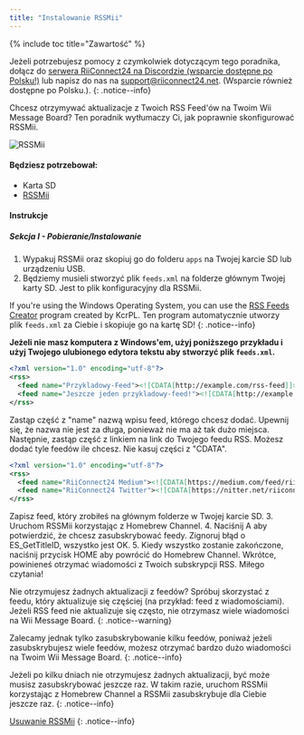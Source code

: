 ```yaml
---
title: "Instalowanie RSSMii"
---
```


{% include toc title="Zawartość" %}

Jeżeli potrzebujesz pomocy z czymkolwiek dotyczącym tego poradnika, dołącz do [serwera RiiConnect24 na Discordzie (wsparcie dostępne po Polsku!)](https://discord.gg/rc24) lub napisz do nas na [support@riiconnect24.net](mailto:support@riiconnect24.net). (Wsparcie również dostępne po Polsku.).
{: .notice--info}

Chcesz otrzymywać aktualizacje z Twoich RSS Feed'ów na Twoim Wii Message Board? Ten poradnik wytłumaczy Ci, jak poprawnie skonfigurować RSSMii.

![RSSMii](/images/rssmii.png)

#### Będziesz potrzebował:

* Karta SD
* [RSSMii](https://github.com/RiiConnect24/rssmii/releases)

#### Instrukcje
##### Sekcja I - Pobieranie/Instalowanie

1. Wypakuj RSSMii oraz skopiuj go do folderu `apps` na Twojej karcie SD lub urządzeniu USB.
2. Będziemy musieli stworzyć plik `feeds.xml` na folderze głównym Twojej karty SD. Jest to plik konfiguracyjny dla RSSMii.

If you're using the Windows Operating System, you can use the [RSS Feeds Creator](https://github.com/RiiConnect24/rssmii/releases/download/v1.4.1/RSSFeedsCreator.bat) program created by KcrPL. Ten program automatycznie utworzy plik `feeds.xml` za Ciebie i skopiuje go na kartę SD!
{: .notice--info}

<b>Jeżeli nie masz komputera z Windows'em, użyj poniższego przykładu i użyj Twojego ulubionego edytora tekstu aby stworzyć plik `feeds.xml`.</b>

```xml
<?xml version="1.0" encoding="utf-8"?>
<rss>
  <feed name="Przykladowy-Feed"><![CDATA[http://example.com/rss-feed]]></feed>
  <feed name="Jeszcze jeden przykladowy-feed!"><![CDATA[http://example.com/another_rss-feed]]></feed>
</rss>
```

Zastąp część z "name" nazwą wpisu feed, którego chcesz dodać. Upewnij się, że nazwa nie jest za długa, ponieważ nie ma aż tak dużo miejsca. Następnie, zastąp część z linkiem na link do Twojego feedu RSS. Możesz dodać tyle feedów ile chcesz. Nie kasuj części z "CDATA".

```xml
<?xml version="1.0" encoding="utf-8"?>
<rss>
  <feed name="RiiConnect24 Medium"><![CDATA[https://medium.com/feed/riiconnect24]]></feed>
  <feed name="RiiConnect24 Twitter"><![CDATA[https://nitter.net/riiconnect24/rss]]></feed>
</rss>
```

Zapisz feed, który zrobiłeś na głównym folderze w Twojej karcie SD.
3. Uruchom RSSMii korzystając z Homebrew Channel.
4. Naciśnij A aby potwierdzić, że chcesz zasubskrybować feedy. Zignoruj błąd o ES_GetTitleID, wszystko jest OK.
5. Kiedy wszystko zostanie zakończone, naciśnij przycisk HOME aby powrócić do Homebrew Channel. Wkrótce, powinieneś otrzymać wiadomości z Twoich subskrypcji RSS. Miłego czytania!

Nie otrzymujesz żadnych aktualizacji z feedów? Spróbuj skorzystać z feedu, który aktualizuje się częściej (na przykład: feed z wiadomościami). Jeżeli RSS feed nie aktualizuje się często, nie otrzymasz wiele wiadomości na Wii Message Board.
{: .notice--warning}

Zalecamy jednak tylko zasubskrybowanie kilku feedów, poniważ jeżeli zasubskrybujesz wiele feedów, możesz otrzymać bardzo dużo wiadomości na Twoim Wii Message Board.
{: .notice--info}

Jeżeli po kilku dniach nie otrzymujesz żadnych aktualizacji, być może musisz zasubskrybować jeszcze raz. W takim razie, uruchom RSSMii korzystając z Homebrew Channel a RSSMii zasubskrybuje dla Ciebie jeszcze raz.
{: .notice--info}

[Usuwanie RSSMii](rssmii-remove)
{: .notice--info}

